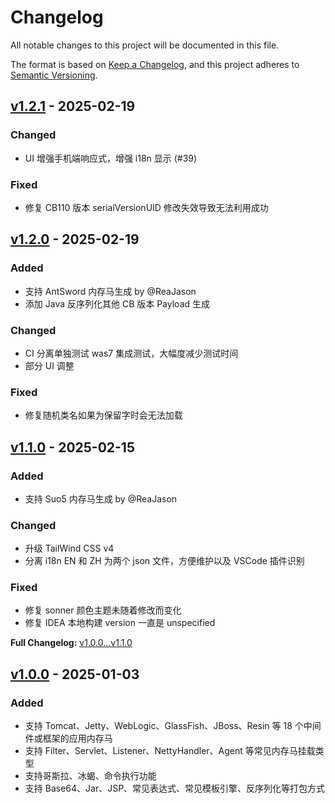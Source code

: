 # Changelog

All notable changes to this project will be documented in this file.

The format is based on [Keep a Changelog](https://keepachangelog.com/en/1.1.0/),
and this project adheres to [Semantic Versioning](https://semver.org/spec/v2.0.0.html).

## [v1.2.1](https://github.com/ReaJason/MemShellParty/releases/tag/v1.2.1) - 2025-02-19

### Changed

- UI 增强手机端响应式，增强 i18n 显示 (#39)

### Fixed

- 修复 CB110 版本 serialVersionUID 修改失效导致无法利用成功

## [v1.2.0](https://github.com/ReaJason/MemShellParty/releases/tag/v1.2.0) - 2025-02-19

### Added

- 支持 AntSword 内存马生成 by @ReaJason
- 添加 Java 反序列化其他 CB 版本 Payload 生成

### Changed

- CI 分离单独测试 was7 集成测试，大幅度减少测试时间
- 部分 UI 调整

### Fixed

- 修复随机类名如果为保留字时会无法加载

## [v1.1.0](https://github.com/ReaJason/MemShellParty/releases/tag/v1.1.0) - 2025-02-15

### Added

- 支持 Suo5 内存马生成 by @ReaJason

### Changed

- 升级 TailWind CSS v4
- 分离 i18n EN 和 ZH 为两个 json 文件，方便维护以及 VSCode 插件识别

### Fixed

- 修复 sonner 颜色主题未随着修改而变化
- 修复 IDEA 本地构建 version 一直是 unspecified

**Full Changelog:** [v1.0.0...v1.1.0](https://github.com/ReaJason/MemShellParty/compare/v1.0.0...v1.1.0)

## [v1.0.0](https://github.com/ReaJason/MemShellParty/releases/tag/v1.0.0) - 2025-01-03

### Added

- 支持 Tomcat、Jetty、WebLogic、GlassFish、JBoss、Resin 等 18 个中间件或框架的应用内存马
- 支持 Filter、Servlet、Listener、NettyHandler、Agent 等常见内存马挂载类型
- 支持哥斯拉、冰蝎、命令执行功能
- 支持 Base64、Jar、JSP、常见表达式、常见模板引擎、反序列化等打包方式